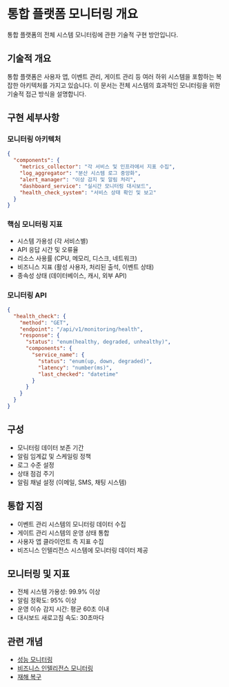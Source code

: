# 통합 플랫폼 모니터링 개요

통합 플랫폼의 전체 시스템 모니터링에 관한 기술적 구현 방안입니다.

## 기술적 개요
통합 플랫폼은 사용자 앱, 이벤트 관리, 게이트 관리 등 여러 하위 시스템을 포함하는 복잡한 아키텍처를 가지고 있습니다. 이 문서는 전체 시스템의 효과적인 모니터링을 위한 기술적 접근 방식을 설명합니다.

## 구현 세부사항

### 모니터링 아키텍처
```json
{
  "components": {
    "metrics_collector": "각 서비스 및 인프라에서 지표 수집",
    "log_aggregator": "분산 시스템 로그 중앙화",
    "alert_manager": "이상 감지 및 알림 처리",
    "dashboard_service": "실시간 모니터링 대시보드",
    "health_check_system": "서비스 상태 확인 및 보고"
  }
}
```

### 핵심 모니터링 지표
- 시스템 가용성 (각 서비스별)
- API 응답 시간 및 오류율
- 리소스 사용률 (CPU, 메모리, 디스크, 네트워크)
- 비즈니스 지표 (활성 사용자, 처리된 출석, 이벤트 상태)
- 종속성 상태 (데이터베이스, 캐시, 외부 API)

### 모니터링 API
```json
{
  "health_check": {
    "method": "GET",
    "endpoint": "/api/v1/monitoring/health",
    "response": {
      "status": "enum(healthy, degraded, unhealthy)",
      "components": {
        "service_name": {
          "status": "enum(up, down, degraded)",
          "latency": "number(ms)",
          "last_checked": "datetime"
        }
      }
    }
  }
}
```

## 구성
- 모니터링 데이터 보존 기간
- 알림 임계값 및 스케일링 정책
- 로그 수준 설정
- 상태 점검 주기
- 알림 채널 설정 (이메일, SMS, 채팅 시스템)

## 통합 지점
- 이벤트 관리 시스템의 모니터링 데이터 수집
- 게이트 관리 시스템의 운영 상태 통합
- 사용자 앱 클라이언트 측 지표 수집
- 비즈니스 인텔리전스 시스템에 모니터링 데이터 제공

## 모니터링 및 지표
- 전체 시스템 가용성: 99.9% 이상
- 알림 정확도: 95% 이상
- 운영 이슈 감지 시간: 평균 60초 이내
- 대시보드 새로고침 속도: 30초마다

## 관련 개념
- [성능 모니터링](../performance/monitoring.md)
- [비즈니스 인텔리전스 모니터링](../business-intelligence/monitoring.md)
- [재해 복구](../disaster-recovery/circuit-breaker.md)

